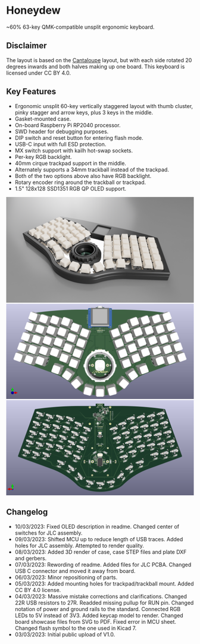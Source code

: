 # Honeydew
~60% 63-key QMK-compatible unsplit ergonomic keyboard.

## Disclaimer
The layout is based on the [Cantaloupe](https://github.com/Ariamelon/Cantaloupe) layout, but with each side rotated 20 degrees inwards and both halves making up one board. This keyboard is licensed under CC BY 4.0.

## Key Features
* Ergonomic unsplit 60-key vertically staggered layout with thumb cluster, pinky stagger and arrow keys, plus 3 keys in the middle.
* Gasket-mounted case.
* On-board Raspberry Pi RP2040 processor.
* SWD header for debugging purposes.
* DIP switch and reset button for entering flash mode.
* USB-C input with full ESD protection.
* MX switch support with kailh hot-swap sockets.
* Per-key RGB backlight.
* 40mm cirque trackpad support in the middle.
* Alternately supports a 34mm trackball instead of the trackpad.
* Both of the two options above also have RGB backlight.
* Rotary encoder ring around the trackball or trackpad.
* 1.5" 128x128 SSD1351 RGB QP OLED support.

![Render Case](Showcase/Render-Case.png)
![Render Front](Showcase/Render-F.png)
![Render Back](Showcase/Render-B.png)

## Changelog
* 10/03/2023: Fixed OLED description in readme. Changed center of switches for JLC assembly.
* 09/03/2023: Shifted MCU up to reduce length of USB traces. Added holes for JLC assembly. Attempted to render quality.
* 08/03/2023: Added 3D render of case, case STEP files and plate DXF and gerbers.
* 07/03/2023: Rewording of readme. Added files for JLC PCBA. Changed USB C connector and moved it away from board.
* 06/03/2023: Minor repositioning of parts.
* 05/03/2023: Added mounting holes for trackpad/trackball mount. Added CC BY 4.0 license.
* 04/03/2023: Massive mistake corrections and clarifications. Changed 22R USB resistors to 27R. Readded missing pullup for RUN pin. Changed notation of power and ground rails to the standard. Connected RGB LEDs to 5V instead of 3V3. Added keycap model to render. Changed board showcase files from SVG to PDF. Fixed error in MCU sheet. Changed flash symbol to the one used in Kicad 7.
* 03/03/2023: Initial public upload of V1.0.

